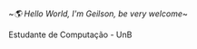 ~*🌎 Hello World, I'm Geilson, be very welcome*~

Estudante de Computação - UnB



<!-- Proudly created with GPRM ( https://gprm.itsvg.in ) -->